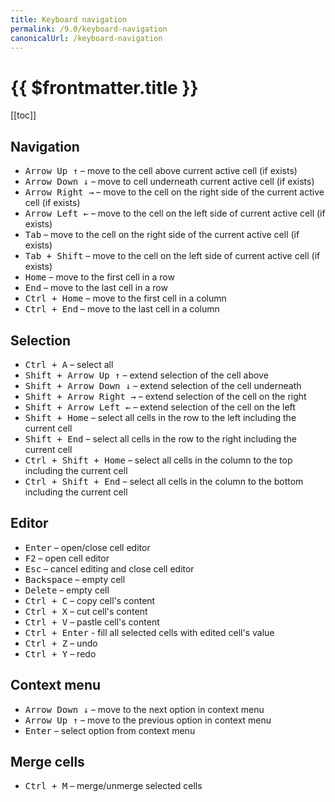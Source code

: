 ```yaml
---
title: Keyboard navigation
permalink: /9.0/keyboard-navigation
canonicalUrl: /keyboard-navigation
---
```


# {{ $frontmatter.title }}

[[toc]]

## Navigation

* <kbd>Arrow Up ↑</kbd> – move to the cell above current active cell (if exists)
* <kbd>Arrow Down ↓</kbd> – move to cell underneath current active cell (if exists)
* <kbd>Arrow Right →</kbd> – move to the cell on the right side of the current active cell (if exists)
* <kbd>Arrow Left ←</kbd> – move to the cell on the left side of current active cell (if exists)
* <kbd>Tab</kbd> – move to the cell on the right side of the current active cell (if exists)
* <kbd>Tab + Shift</kbd> – move to the cell on the left side of current active cell (if exists)
* <kbd>Home</kbd> – move to the first cell in a row
* <kbd>End</kbd> – move to the last cell in a row
* <kbd>Ctrl + Home</kbd> – move to the first cell in a column
* <kbd>Ctrl + End</kbd> – move to the last cell in a column

## Selection

* <kbd>Ctrl + A</kbd> – select all
* <kbd>Shift + Arrow Up ↑</kbd> – extend selection of the cell above
* <kbd>Shift + Arrow Down ↓</kbd> – extend selection of the cell underneath
* <kbd>Shift + Arrow Right →</kbd> – extend selection of the cell on the right
* <kbd>Shift + Arrow Left ←</kbd> – extend selection of the cell on the left
* <kbd>Shift + Home</kbd> – select all cells in the row to the left including the current cell
* <kbd>Shift + End</kbd> – select all cells in the row to the right including the current cell
* <kbd>Ctrl + Shift + Home</kbd> – select all cells in the column to the top including the current cell
* <kbd>Ctrl + Shift + End</kbd> – select all cells in the column to the bottom including the current cell

## Editor

* <kbd>Enter</kbd> – open/close cell editor
* <kbd>F2</kbd> – open cell editor
* <kbd>Esc</kbd> – cancel editing and close cell editor
* <kbd>Backspace</kbd> – empty cell
* <kbd>Delete</kbd> – empty cell
* <kbd>Ctrl + C</kbd> – copy cell's content
* <kbd>Ctrl + X</kbd> – cut cell's content
* <kbd>Ctrl + V</kbd> – pastle cell's content
* <kbd>Ctrl + Enter</kbd> - fill all selected cells with edited cell's value
* <kbd>Ctrl + Z</kbd> – undo
* <kbd>Ctrl + Y</kbd> – redo

## Context menu

* <kbd>Arrow Down ↓</kbd> – move to the next option in context menu
* <kbd>Arrow Up ↑</kbd> – move to the previous option in context menu
* <kbd>Enter</kbd> – select option from context menu

## Merge cells

* <kbd>Ctrl + M</kbd> – merge/unmerge selected cells
